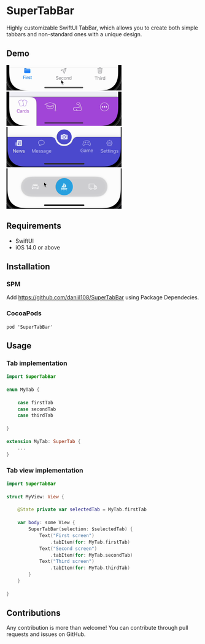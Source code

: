 # SuperTabBar

Highly customizable SwiftUI TabBar, which allows you to create both simple tabbars and non-standard ones with a unique design.

## Demo

<img src="https://github.com/daniil108/SuperTabBar/blob/main/gifs/default.gif" width="300"/>
<img src="https://github.com/daniil108/SuperTabBar/blob/main/gifs/learn.gif" width="300"/>
<img src="https://github.com/daniil108/SuperTabBar/blob/main/gifs/active_button.gif" width="300"/>
<img src="https://github.com/daniil108/SuperTabBar/blob/main/gifs/floating.gif" width="300"/>

## Requirements

- SwiftUI
- iOS 14.0 or above

## Installation

### SPM

Add https://github.com/daniil108/SuperTabBar using Package Dependecies.

### CocoaPods

```
pod 'SuperTabBar'
```

## Usage

### Tab implementation

```swift
import SuperTabBar

enum MyTab {

    case firstTab
    case secondTab
    case thirdTab

}

extension MyTab: SuperTab {
    ...
}
```

### Tab view implementation

```swift
import SuperTabBar

struct MyView: View {
    
    @State private var selectedTab = MyTab.firstTab
    
    var body: some View {
        SuperTabBar(selection: $selectedTab) {
            Text("First screen")
                .tabItem(for: MyTab.firstTab)
            Text("Second screen")
                .tabItem(for: MyTab.secondTab)
            Text("Third screen")
                .tabItem(for: MyTab.thirdTab)
        }
    }
    
}
```


## Contributions

Any contribution is more than welcome! You can contribute through pull requests and issues on GitHub.


